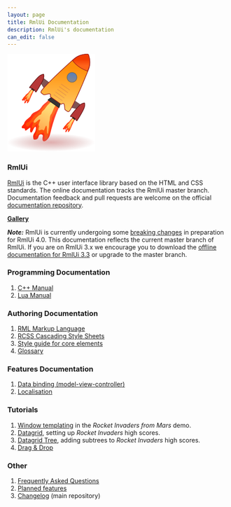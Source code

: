 ```yaml
---
layout: page
title: RmlUi Documentation
description: RmlUi's documentation
can_edit: false
---
```


![rmlui-logo](assets/rmlui.png)

### RmlUi

[RmlUi]({{page.lib_site}}) is the C++ user interface library based on the HTML and CSS standards. The online documentation tracks the RmlUi master branch. Documentation feedback and pull requests are welcome on the official [documentation repository]({{site.repository_url}}).

**[Gallery](pages/gallery.html)**

***Note:*** RmlUi is currently undergoing some [breaking changes](https://github.com/mikke89/RmlUi/blob/master/changelog.md#rmlui-40-wip) in preparation for RmlUi 4.0. This documentation reflects the current master branch of RmlUi. If you are on RmlUi 3.x we encourage you to download the [offline documentation for RmlUi 3.3](https://github.com/mikke89/RmlUiDoc/releases/tag/3.3) or upgrade to the master branch.

### Programming Documentation

1. [C++ Manual](pages/cpp_manual.html)
2. [Lua Manual](pages/lua_manual.html)

### Authoring Documentation 

1. [RML Markup Language](pages/rml.html)
2. [RCSS Cascading Style Sheets](pages/rcss.html)
3. [Style guide for core elements](pages/style_guide.html) 
4. [Glossary](pages/glossary.html) 

### Features Documentation

1. [Data binding (model-view-controller)](pages/data_bindings.html)
2. [Localisation](pages/localisation.html)

### Tutorials

1. [Window templating](pages/tutorials/window_template.html) in the _Rocket Invaders from Mars_ demo.
2. [Datagrid](pages/tutorials/datagrid.html), setting up _Rocket Invaders_ high scores.
3. [Datagrid Tree](pages/tutorials/datagrid_tree.html), adding subtrees to _Rocket Invaders_ high scores.
4. [Drag & Drop](pages/tutorials/dragging.html)

### Other

1. [Frequently Asked Questions](pages/faq.html)
2. [Planned features](pages/planned_features.html)
3. [Changelog](https://github.com/mikke89/RmlUi/blob/master/changelog.md) (main repository)
